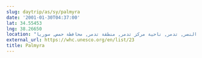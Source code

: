 ```yaml
---
slug: daytrip/as/sy/palmyra
date: '2001-01-30T04:37:00'
lat: 34.55453
lng: 38.26650
location: "حي النصر, تدمر, ناحية مركز تدمر, منطقة تدمر, محافظة حمص, سوريا"
external_url: https://whc.unesco.org/en/list/23
title: Palmyra
---
```




